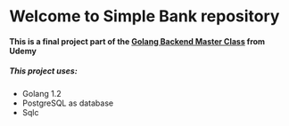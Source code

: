 # Welcome to Simple Bank repository

#### This is a final project part of the [Golang Backend Master Class](https://www.udemy.com/course/backend-master-class-golang-postgresql-kubernetes/) from Udemy

##### This project uses:

* Golang 1.2
* PostgreSQL as database
* Sqlc 